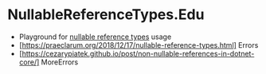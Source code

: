 # NullableReferenceTypes.Edu
 - Playground for [nullable reference types](https://docs.microsoft.com/en-us/dotnet/csharp/tutorials/nullable-reference-types) usage
 - [https://praeclarum.org/2018/12/17/nullable-reference-types.html] Errors
 - [https://cezarypiatek.github.io/post/non-nullable-references-in-dotnet-core/] MoreErrors
